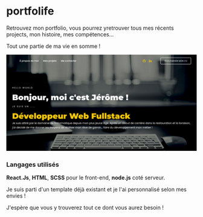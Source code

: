# portfolife
Retrouvez mon portfolio, 
vous pourrez yretrouver tous mes récents projects, mon histoire, mes compétences...

Tout une partie de ma vie en somme !

![](https://github.com/jerkodeur/portfolife/blob/main/public/assets/images/projects/portfolife.png)

### Langages utilisés
__React.Js__, __HTML__, __SCSS__ pour le front-end, __node.js__ coté serveur.

Je suis parti d'un template déjà existant et je l'ai personnalisé selon mes envies !

J'espère que vous y trouverez tout ce dont vous aurez besoin !
